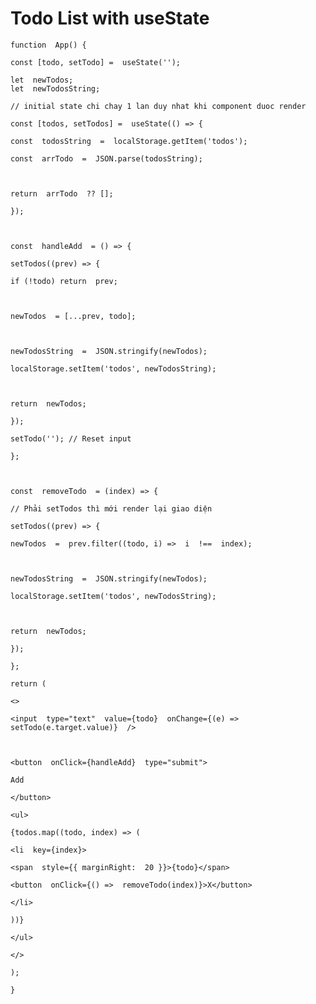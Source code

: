 # Todo List with useState

    function  App() {

    const [todo, setTodo] =  useState('');

    let  newTodos;
    let  newTodosString;

    // initial state chi chay 1 lan duy nhat khi component duoc render

    const [todos, setTodos] =  useState(() => {

    const  todosString  =  localStorage.getItem('todos');

    const  arrTodo  =  JSON.parse(todosString);



    return  arrTodo  ?? [];

    });



    const  handleAdd  = () => {

    setTodos((prev) => {

    if (!todo) return  prev;



    newTodos  = [...prev, todo];



    newTodosString  =  JSON.stringify(newTodos);

    localStorage.setItem('todos', newTodosString);



    return  newTodos;

    });

    setTodo(''); // Reset input

    };



    const  removeTodo  = (index) => {

    // Phải setTodos thì mới render lại giao diện

    setTodos((prev) => {

    newTodos  =  prev.filter((todo, i) =>  i  !==  index);



    newTodosString  =  JSON.stringify(newTodos);

    localStorage.setItem('todos', newTodosString);



    return  newTodos;

    });

    };

    return (

    <>

    <input  type="text"  value={todo}  onChange={(e) =>  setTodo(e.target.value)}  />



    <button  onClick={handleAdd}  type="submit">

    Add

    </button>

    <ul>

    {todos.map((todo, index) => (

    <li  key={index}>

    <span  style={{ marginRight:  20 }}>{todo}</span>

    <button  onClick={() =>  removeTodo(index)}>X</button>

    </li>

    ))}

    </ul>

    </>

    );

    }
